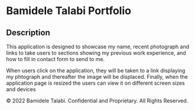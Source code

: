 # Bamidele Talabi Portfolio

## Description

This application is designed to showcase my name, recent photograph and links to take users to sections showing my previous work experience, and how to fill in contact form to send to me.

When users click on the application, they will be taken to a link displaying my phtograph and thereafter the image will be displaced. 
Finally, when the application page is resized the users can view it on different screen sizes and devices

© 2022 Bamidele Talabi. Confidential and Proprietary. All Rights Reserved.